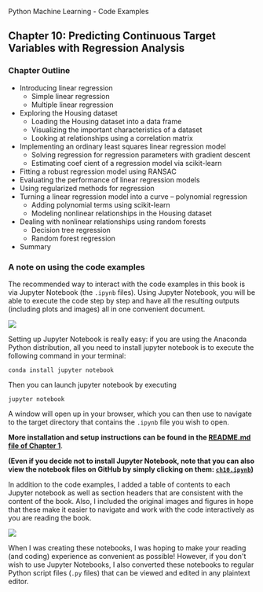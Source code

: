 Python Machine Learning - Code Examples


##  Chapter 10: Predicting Continuous Target Variables with Regression Analysis

### Chapter Outline

- Introducing linear regression
  - Simple linear regression
  - Multiple linear regression
- Exploring the Housing dataset
  - Loading the Housing dataset into a data frame
  - Visualizing the important characteristics of a dataset
  - Looking at relationships using a correlation matrix
- Implementing an ordinary least squares linear regression model
  - Solving regression for regression parameters with gradient descent
  - Estimating coef cient of a regression model via scikit-learn
- Fitting a robust regression model using RANSAC
- Evaluating the performance of linear regression models
- Using regularized methods for regression 
- Turning a linear regression model into a curve – polynomial
regression
  - Adding polynomial terms using scikit-learn
  - Modeling nonlinear relationships in the Housing dataset
- Dealing with nonlinear relationships using random forests
  - Decision tree regression
  - Random forest regression
- Summary

### A note on using the code examples

The recommended way to interact with the code examples in this book is via Jupyter Notebook (the `.ipynb` files). Using Jupyter Notebook, you will be able to execute the code step by step and have all the resulting outputs (including plots and images) all in one convenient document.

![](../ch02/images/jupyter-example-1.png)



Setting up Jupyter Notebook is really easy: if you are using the Anaconda Python distribution, all you need to install jupyter notebook is to execute the following command in your terminal:

    conda install jupyter notebook

Then you can launch jupyter notebook by executing

    jupyter notebook

A window will open up in your browser, which you can then use to navigate to the target directory that contains the `.ipynb` file you wish to open.

**More installation and setup instructions can be found in the [README.md file of Chapter 1](../ch01/README.md)**.

**(Even if you decide not to install Jupyter Notebook, note that you can also view the notebook files on GitHub by simply clicking on them: [`ch10.ipynb`](ch10.ipynb))**

In addition to the code examples, I added a table of contents to each Jupyter notebook as well as section headers that are consistent with the content of the book. Also, I included the original images and figures in hope that these make it easier to navigate and work with the code interactively as you are reading the book.

![](../ch02/images/jupyter-example-2.png)


When I was creating these notebooks, I was hoping to make your reading (and coding) experience as convenient as possible! However, if you don't wish to use Jupyter Notebooks, I also converted these notebooks to regular Python script files (`.py` files) that can be viewed and edited in any plaintext editor. 